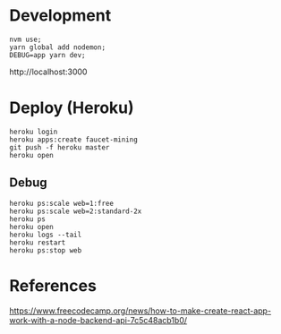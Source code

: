 # Development

```
nvm use;
yarn global add nodemon;
DEBUG=app yarn dev;
```

http://localhost:3000

# Deploy (Heroku)

```
heroku login
heroku apps:create faucet-mining
git push -f heroku master
heroku open
```

## Debug

```
heroku ps:scale web=1:free
heroku ps:scale web=2:standard-2x
heroku ps
heroku open
heroku logs --tail
heroku restart
heroku ps:stop web
```

# References

https://www.freecodecamp.org/news/how-to-make-create-react-app-work-with-a-node-backend-api-7c5c48acb1b0/